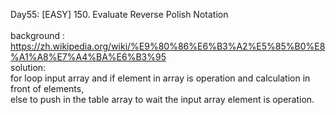 Day55: [EASY] 150. Evaluate Reverse Polish Notation <br>
<br>
background : https://zh.wikipedia.org/wiki/%E9%80%86%E6%B3%A2%E5%85%B0%E8%A1%A8%E7%A4%BA%E6%B3%95
<br>
solution: <br>
for loop input array and if element in array is operation and calculation in front of elements,<br>
else to push in the table array to wait the input array element is operation.


